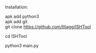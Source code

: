 Installation: 
         
apk add python3                                                                                                                                                                                                                         
apk add git                                                                                                                                                                                                                         
git clone https://github.com/Illiagg/ISHTool 
         
cd ISHTool 
         
python3 main.py
